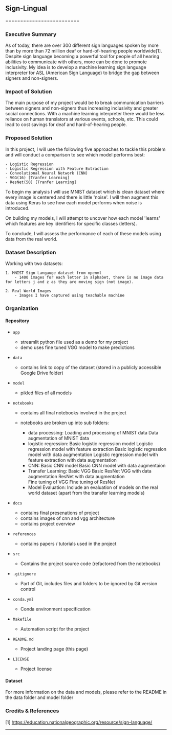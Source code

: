 ## Sign-Lingual
=========================

### Executive Summary

As of today, there are over 300 different sign languages spoken by more than by more than 72 million deaf or hard-of-hearing people worldwide[1]. Despite sign language becoming a powerful tool for people of all hearing abilities to communicate with others, more can be done to promote inclusivity. My idea is to develop a machine learning sign language interpreter for ASL (American Sign Language) to bridge the gap between signers and non-signers. 

### Impact of Solution 
The main purpose of my project would be to break communication barriers between signers and non-signers thus increasing inclusivity and greater social connections. With a machine learning interpreter there would be less reliance on human translators at various events, schools, etc. This could lead to cost savings for deaf and hard-of-hearing people.

### Proposed Solution

In this project, I will use the following five approaches to tackle this problem and will conduct a comparison to see which model performs best:

    - Logistic Regression
    - Logistic Regression with Feature Extraction
    - Convolutional Neural Network (CNN)
    - VGG(16) [Tranfer Learning]
    - ResNet(50) [Tranfer Learning]

To begin my analysis I will use MNIST dataset which is clean dataset where every image is centered and there is little 'noise'. I will then augment this data using Keras to see how each model performs when noise is introduced. 

On building my models, I will attempt to uncover how each model 'learns' which features are key identifiers for specific classes (letters).

To conclude, I will assess the performance of each of these models using data from the real world.

### Dataset Description 
Working with two datasets:
    
    1. MNIST Sign Langauge dataset from openml
        - 1400 images for each letter in alphabet, there is no image data for letters j and z as they are moving sign (not image).

    2. Real World Images
        - Images I have captured using teachable machine

### Organization

#### Repository 

* `app`
    - streamlit python file used as a demo for my project
    - demo uses fine tuned VGG model to make predictions

* `data` 
    - contains link to copy of the dataset (stored in a publicly accessible Google Drive folder)

* `model`
    - pikled files of all models

* `notebooks`
    - contains all final notebooks involved in the project
    - notebooks are broken up into sub folders:

        - data processing: Loading and processing of MNIST data
                           Data augmentation of MNIST data
        - logistic regression: Basic logistic regression model
                               Logistic regression model with feature extraction
                               Basic logistic regression model with data augmentation
                               Logistic regression model with feature extraction with data augmentation
        - CNN: Basic CNN model
               Basic CNN model with data augmentaion
        - Transfer Learning: Basic VGG 
                             Basic ResNet
                             VGG with data augmentation
                             ResNet with data augmentation   
                             Fine tuning of VGG
                             Fine tuning of ResNet
        - Model Evaluation: Include an evaluation of models on the real world dataset (apart from the transfer learning models)

* `docs`
    - contains final presenations of project
    - contains images of cnn and vgg architecture
    - contains project overview 

* `references`
    - contains papers / tutorials used in the project

* `src`
    - Contains the project source code (refactored from the notebooks)

* `.gitignore`
    - Part of Git, includes files and folders to be ignored by Git version control

* `conda.yml`
    - Conda environment specification

* `Makefile`
    - Automation script for the project

* `README.md`
    - Project landing page (this page)

* `LICENSE`
    - Project license

#### Dataset

For more information on the data and models, please refer to the README in the data folder and model folder

### Credits & References

[1] https://education.nationalgeographic.org/resource/sign-language/

------------------------------------------------------------------------------